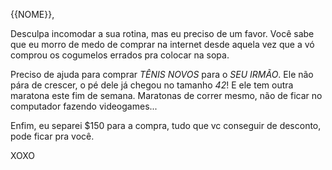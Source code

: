 {{NOME}},

Desculpa incomodar a sua rotina, mas eu preciso de um favor. Você sabe que eu morro de medo de comprar na internet desde aquela vez que a vó comprou os cogumelos errados pra colocar na sopa.

Preciso de ajuda para comprar *TÊNIS NOVOS* para o *SEU IRMÃO*. Ele não pára de crescer, o pé dele já chegou no tamanho *42*! E ele tem outra maratona este fim de semana. Maratonas de correr mesmo, não de ficar no computador fazendo videogames...

Enfim, eu separei $150 para a compra, tudo que vc conseguir de desconto, pode ficar pra você.

XOXO

